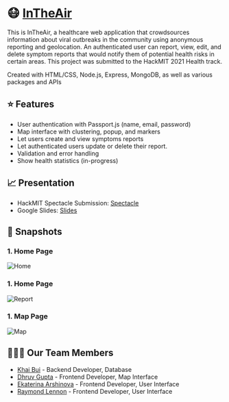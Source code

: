 # 😷 [InTheAir](https://intheair.herokuapp.com/)
This is InTheAir, a healthcare web application that crowdsources information about viral outbreaks in the community using anonymous reporting and geolocation. An authenticated user can report, view, edit, and delete symptom reports that would notify them of potential health risks in certain areas. This project was submitted to the HackMIT 2021 Health track.

Created with HTML/CSS, Node.js, Express, MongoDB, as well as various packages and APIs

## ⭐ Features
 - User authentication with Passport.js (name, email, password)
 - Map interface with clustering, popup, and markers
 - Let users create and view symptoms reports
 - Let authenticated users update or delete their report.
 - Validation and error handling
 - Show health statistics (in-progress)

## 📈 Presentation
 - HackMIT Spectacle Submission: [Spectacle](https://spectacle.hackmit.org/project/38)
 - Google Slides: [Slides](https://docs.google.com/presentation/d/1BPaPMDiPYAcreVcjiDlzlbSJESA_4f47PAvBEfAmjuE/edit?usp=sharing)
 
## 📸 Snapshots
  ### 1. Home Page
  <p> <img align="center" src="https://i.ibb.co/J7JLdtR/Home.png" alt="Home"/> </p>
  
  ### 1. Home Page
  <p> <img align="center" src="https://i.ibb.co/6HFXRzz/Report.png" alt="Report"/> </p>
  
  ### 1. Map Page
  <p> <img align="center" src="https://i.ibb.co/R2rrcrr/Map.png" alt="Map"/> </p>

## 🧑‍🤝‍🧑 Our Team Members
 - [Khai Bui](https://github.com/GuyBritish) - Backend Developer, Database
 - [Dhruv Gupta](https://github.com/dhruv0811) - Frontend Developer, Map Interface
 - [Ekaterina Arshinova](https://github.com/crystalktr) - Frontend Developer, User Interface
 - [Raymond Lennon](https://github.com/raylennon) - Frontend Developer, User Interface
